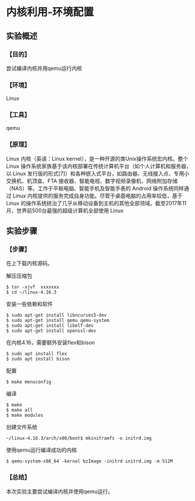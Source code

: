 # 内核利用-环境配置

## 实验概述

### 【目的】
尝试编译内核并用qemu运行内核
### 【环境】
Linux
### 【工具】
qemu
### 【原理】
Linux 内核（英语：Linux kernel），是一种开源的类Unix操作系统宏内核。整个 Linux 操作系统家族基于该内核部署在传统计算机平台（如个人计算机和服务器，以 Linux 发行版的形式[7]）和各种嵌入式平台，如路由器、无线接入点、专用小交换机、机顶盒、FTA 接收器、智能电视、数字视频录像机、网络附加存储（NAS）等。工作于平板电脑、智能手机及智能手表的 Android 操作系统同样通过 Linux 内核提供的服务完成自身功能。尽管于桌面电脑的占用率较低，基于 Linux 的操作系统统治了几乎从移动设备到主机的其他全部领域。截至2017年11月，世界前500台最强的超级计算机全部使用 Linux
## 实验步骤

### 【步骤】

在[](https://www.kernel.org/)上下载内核源码。

解压压缩包
```
$ tar -xjvf  xxxxxxx
$ cd ~/linux-4.16.3
```
安装一些依赖和软件
```
$ sudo apt-get install libncurses5-dev
$ sudo apt-get install qemu qemu-system
$ sudo apt-get install libelf-dev
$ sudo apt-get install openssl-dev
```
在内核4.16，需要额外安装flex和bison
```
$ sudo apt install flex
$ sudo apt install bison
```


配置
```
$ make menuconfig
```

编译
```
$ make
$ make all
$ make modules
```

创建文件系统
```
~/linux-4.16.3/arch/x86/boot$ mkinitramfs -o initrd.img
```
使用qemu运行编译成功的内核
```
$ qemu-system-x86_64 -kernel bzImage -initrd initrd.img -m 512M
```


### 【总结】

本次实验主要尝试编译内核并使用qemu运行。
